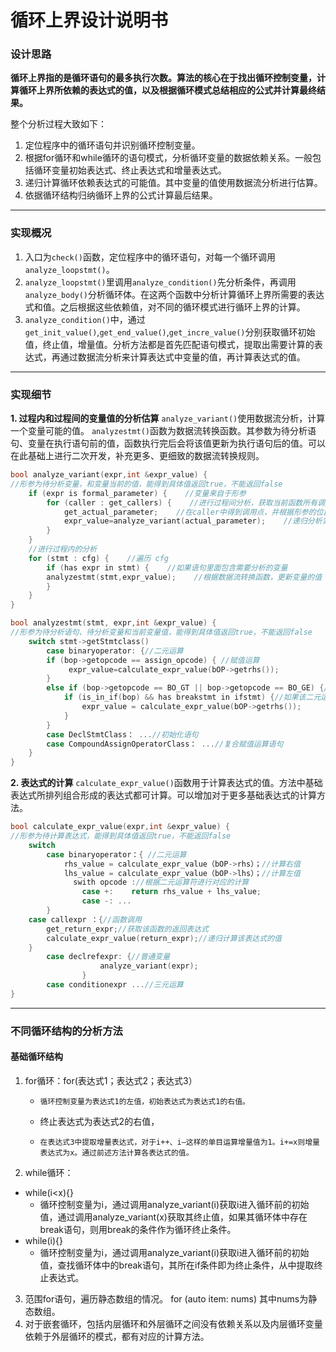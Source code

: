 # 循环上界设计说明书

### 设计思路

**循环上界指的是循环语句的最多执行次数。算法的核心在于找出循环控制变量，计算循环上界所依赖的表达式的值，以及根据循环模式总结相应的公式并计算最终结果。**

整个分析过程大致如下：

1.  定位程序中的循环语句并识别循环控制变量。
2.   根据for循环和while循环的语句模式，分析循环变量的数据依赖关系。一般包括循环变量初始表达式、终止表达式和增量表达式。
3.   递归计算循环依赖表达式的可能值。其中变量的值使用数据流分析进行估算。
4.   依据循环结构归纳循环上界的公式计算最后结果。


- - -

### 实现概况
1. 入口为`check()`函数，定位程序中的循环语句，对每一个循环调用`analyze_loopstmt()`。
2. `analyze_loopstmt()`里调用`analyze_condition()`先分析条件，再调用`analyze_body()`分析循环体。在这两个函数中分析计算循环上界所需要的表达式和值。之后根据这些依赖值，对不同的循环模式进行循环上界的计算。
3. `analyze_condition()`中，通过`get_init_value()`,`get_end_value()`,`get_incre_value()`分别获取循环初始值，终止值，增量值。分析方法都是首先匹配语句模式，提取出需要计算的表达式，再通过数据流分析来计算表达式中变量的值，再计算表达式的值。


- - -

### 实现细节

**1. 过程内和过程间的变量值的分析估算**
`analyze_variant()`使用数据流分析，计算一个变量可能的值。
`analyzestmt()`函数为数据流转换函数。其参数为待分析语句、变量在执行语句前的值，函数执行完后会将该值更新为执行语句后的值。可以在此基础上进行二次开发，补充更多、更细致的数据流转换规则。

```C++
bool analyze_variant(expr,int &expr_value) {    
//形参为待分析变量，和变量当前的值，能得到具体值返回true，不能返回false
    if (expr is formal_parameter) {    //变量来自于形参
        for (caller : get_callers) {    //进行过程间分析，获取当前函数所有调用者
            get_actual_parameter;    //在caller中得到调用点，并根据形参的位置匹配对应的实参
            expr_value=analyze_variant(actual_parameter);    //递归分析实参的值并更新expr_value
        }
    }
    //进行过程内的分析
    for (stmt : cfg) {    //遍历 cfg 
        if (has expr in stmt) {    //如果语句里面包含需要分析的变量
 	    analyzestmt(stmt,expr_value);    //根据数据流转换函数，更新变量的值
        }
    }
}

```

```C++
bool analyzestmt(stmt, expr,int &expr_value) {
//形参为待分析语句、待分析变量和当前变量值，能得到具体值返回true，不能返回false
    switch stmt->getStmtclass()
        case binaryoperator: {//二元运算
        if (bop->getopcode == assign_opcode) { //赋值运算
             expr_value=calculate_expr_value(bOP->getrhs());
        }
        else if (bop->getopcode == BO_GT || bop->getopcode == BO_GE) {//关系运算>或>=
            if (is_in_if(bop) && has breakstmt in ifstmt) {//如果该二元运算在if语句中并且该if语句中有break，则计算该条件右值
                expr_value = calculate_expr_value(bOP->getrhs());
            }
        }
        case DeclStmtClass： ...//初始化语句
        case CompoundAssignOperatorClass： ...//复合赋值运算语句
    }
}


```

**2. 表达式的计算**
`calculate_expr_value()`函数用于计算表达式的值。方法中基础表达式所排列组合形成的表达式都可计算。可以增加对于更多基础表达式的计算方法。
```C++
bool calculate_expr_value(expr,int &expr_value) {
//形参为待计算表达式，能得到具体值返回true，不能返回false
    switch
        case binaryoperator：{ //二元运算
            rhs_value = calculate_expr_value（bOP->rhs）；//计算右值
            lhs_value = calculate_expr_value（bOP->lhs）；//计算左值
              swith opcode ://根据二元运算符进行对应的计算
                case +:    return rhs_value + lhs_value;
                case -: ...
    	}
	case callexpr ：{//函数调用
		get_return_expr;//获取该函数的返回表达式
		calculate_expr_value(return_expr);//递归计算该表达式的值
	}
        case declrefexpr: {//普通变量
                    analyze_variant(expr);
                }
        case conditionexpr ...//三元运算
}

```
- - -

### 不同循环结构的分析方法
#### 基础循环结构

1. for循环：for(表达式1；表达式2；表达式3）
    *     循环控制变量为表达式1的左值，初始表达式为表达式1的右值。
    * 	终止表达式为表达式2的右值，
    *     在表达式3中提取增量表达式，对于i++、i—这样的单目运算增量值为1。i+=x则增量表达式为x。通过前述方法计算各表达式的值。

2. while循环：
* while(i<x){} 
   * 循环控制变量为i，通过调用analyze_variant(i)获取i进入循环前的初始值，通过调用analyze_variant(x)获取其终止值，如果其循环体中存在break语句，则用break的条件作为循环终止条件。
* while(i){}
	* 循环控制变量为i，通过调用analyze_variant(i)获取i进入循环前的初始值，查找循环体中的break语句，其所在if条件即为终止条件，从中提取终止表达式。

3. 范围for语句，遍历静态数组的情况。 for (auto item: nums) 其中nums为静态数组。
4. 对于嵌套循环，包括内层循环和外层循环之间没有依赖关系以及内层循环变量依赖于外层循环的模式，都有对应的计算方法。
